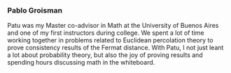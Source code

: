### Pablo Groisman 

Patu was my Master co-advisor in Math at the University of Buenos Aires and one of my first instructors during college. 
We spent a lot of time working together in problems related to Euclidean percolation theory to prove consistency results of the Fermat distance. 
With Patu, I not just leant a lot about probability theory, but also the joy of proving results and spending hours discussing math in the whiteboard. 